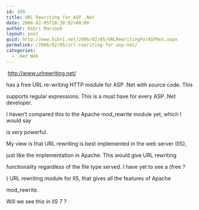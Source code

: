 ```yaml
---
id: 399
title: URL Rewriting for ASP .Net
date: 2006-02-05T18:38:02+00:00
author: Hibri Marzook
layout: post
guid: http://www.hibri.net/2006/02/05/URLRewritingForASPNet.aspx
permalink: /2006/02/05/url-rewriting-for-asp-net/
categories:
  - .Net Web
---
```

&nbsp;<http://www.urlrewriting.net/>
  
has a free URL re-writing HTTP module for ASP .Net with source code. This
  
supports regular expressions. This is a must have for every ASP .Net developer.
  
I haven&#8217;t compared this to the Apache mod_rewrite module yet, which I would say
  
is very powerful. 

My view is that URL rewriting is best implemented in the web server (IIS),
  
just like the implementation in Apache. This would give URL rewriting
  
functionality regardless of the file type served. I have yet to see a (free ?
  
)&nbsp;URL rewriting module for IIS, that gives all the features of Apache
  
mod_rewrite.

Will we see this in IIS 7 ?